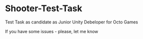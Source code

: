 # Shooter-Test-Task
Test Task as candidate as Junior Unity Debeloper for Octo Games

If you have some issues - please, let me know
